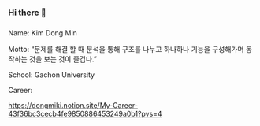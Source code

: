 ### Hi there 👋

###
Name: Kim Dong Min

Motto: “문제를 해결 할 때 분석을 통해 구조를 나누고 하나하나 기능을 구성해가며 동작하는 것을 보는 것이 즐겁다.”


School: Gachon University

Career:

https://dongmiki.notion.site/My-Career-43f36bc3cecb4fe9850886453249a0b1?pvs=4
###

<!--
**ihaha424/ihaha424** is a ✨ _special_ ✨ repository because its `README.md` (this file) appears on your GitHub profile.

Here are some ideas to get you started:

- 🔭 I’m currently working on ...
- 🌱 I’m currently learning ...
- 👯 I’m looking to collaborate on ...
- 🤔 I’m looking for help with ...
- 💬 Ask me about ...
- 📫 How to reach me: ...
- 😄 Pronouns: ...
- ⚡ Fun fact: ...
-->
